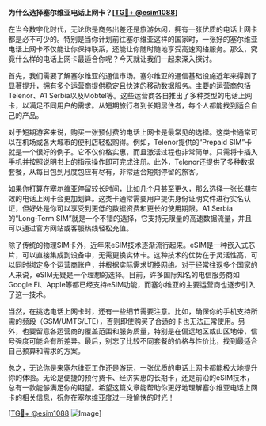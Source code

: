 **为什么选择塞尔维亚电话上网卡？[[TG💪+ @esim1088](https://t.me/s/esim1088)]**

在当今数字化时代，无论你是商务出差还是旅游休闲，拥有一张优质的电话上网卡都是必不可少的。特别是当你计划前往塞尔维亚这样的国家时，一张好的塞尔维亚电话上网卡不仅能让你保持联系，还能让你随时随地享受高速网络服务。那么，究竟什么样的电话上网卡最适合你呢？今天就让我们一起来深入探讨。

首先，我们需要了解塞尔维亚的通信市场。塞尔维亚的通信基础设施近年来得到了显著提升，拥有多个运营商提供稳定且快速的移动数据服务。主要的运营商包括Telenor、A1 Serbia以及Mobtel等。这些运营商各自推出了多种类型的电话上网卡，以满足不同用户的需求。从短期旅行者到长期居住者，每个人都能找到适合自己的产品。

对于短期游客来说，购买一张预付费的电话上网卡是最常见的选择。这类卡通常可以在机场或各大城市的便利店轻松购得。例如，Telenor提供的“Prepaid SIM”卡就是一个很好的例子。它不仅价格实惠，而且激活过程也非常简单。只需将卡插入手机并按照说明书上的指示操作即可完成注册。此外，Telenor还提供了多种数据套餐，从每日包到月度包应有尽有，非常适合短期停留的旅客。

如果你打算在塞尔维亚停留较长时间，比如几个月甚至更久，那么选择一张长期有效的电话上网卡会更加划算。这类卡通常需要用户提供身份证明文件进行实名认证，但好处是你可以享受到更低的数据资费和更长的使用期限。A1 Serbia的“Long-Term SIM”就是一个不错的选择，它支持无限量的高速数据流量，并且可以通过官方网站或客服热线轻松充值。

除了传统的物理SIM卡外，近年来eSIM技术逐渐流行起来。eSIM是一种嵌入式芯片，可以直接集成到设备中，无需更换实体卡。这种技术的优势在于灵活性高，可以同时绑定多个运营商账户，并根据实际需求切换网络。对于经常往返多个国家的人来说，eSIM无疑是一个理想的选择。目前，许多国际知名的电信服务商如Google Fi、Apple等都已经支持eSIM功能，而塞尔维亚的主要运营商也逐步引入了这一技术。

当然，在挑选电话上网卡时，还有一些细节需要注意。比如，确保你的手机支持所需的频段（GSM/UMTS/LTE），否则即使购买了合适的卡也无法正常使用。另外，也要留意各运营商的覆盖范围和服务质量，特别是在偏远地区或山区地带，信号强度可能会有所差异。最后，别忘了比较不同套餐的价格与性价比，找到最适合自己预算和需求的方案。

总之，无论你是来塞尔维亚工作还是游玩，一张优质的电话上网卡都能极大地提升你的体验。无论是便捷的预付费卡、经济实惠的长期卡，还是前沿的eSIM技术，总有一款能够满足你的期望。希望这篇文章能帮助你更好地理解塞尔维亚电话上网卡的相关信息，祝你在塞尔维亚度过一段愉快的时光！

[[TG💪+ @esim1088](https://t.me/s/esim1088) ![Image](https://i.postimg.cc/4NQfJmqS/Snipaste-2025-05-13-00-14-12.png)]